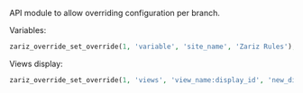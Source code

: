 API module to allow overriding configuration per branch.

Variables:
```php
zariz_override_set_override(1, 'variable', 'site_name', 'Zariz Rules');
```

Views display:
```php
zariz_override_set_override(1, 'views', 'view_name:display_id', 'new_display_id');
```
